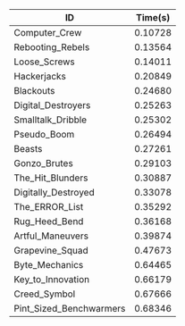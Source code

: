 |ID|Time(s)|
|-|-|
|Computer_Crew|0.10728|
|Rebooting_Rebels|0.13564|
|Loose_Screws|0.14011|
|Hackerjacks|0.20849|
|Blackouts|0.24680|
|Digital_Destroyers|0.25263|
|Smalltalk_Dribble|0.25302|
|Pseudo_Boom|0.26494|
|Beasts|0.27261|
|Gonzo_Brutes|0.29103|
|The_Hit_Blunders|0.30887|
|Digitally_Destroyed|0.33078|
|The_ERROR_List|0.35292|
|Rug_Heed_Bend|0.36168|
|Artful_Maneuvers|0.39874|
|Grapevine_Squad|0.47673|
|Byte_Mechanics|0.64465|
|Key_to_Innovation|0.66179|
|Creed_Symbol|0.67666|
|Pint_Sized_Benchwarmers|0.68346|
